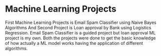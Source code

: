 # Machine Learning Projects
First Machine Learning Projects is Email Spam Classifier using Naive Bayes Algorithms And Second Project is Loan approval by Bank using Logistics Regression.
Email Spam Classifier is a guided project but loan approval ML project is my own.
Both the projects were done to get the basic knowledge of how actually a ML model works having the application of different algorithms. 
